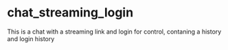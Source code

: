 # chat_streaming_login
This is a chat with a streaming link and login for control, contaning a history and login history
